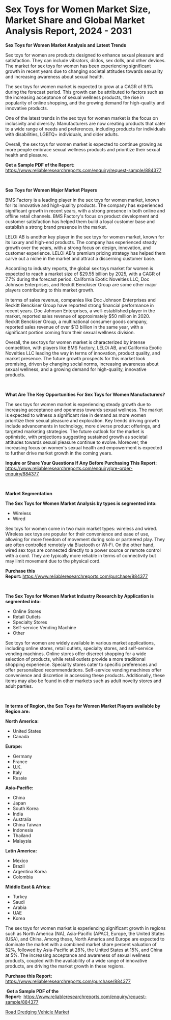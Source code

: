 <p><h1>Sex Toys for Women Market Size, Market Share and Global Market Analysis Report, 2024 - 2031</h1></p><p><strong>Sex Toys for Women Market Analysis and Latest Trends</strong></p>
<p><p>Sex toys for women are products designed to enhance sexual pleasure and satisfaction. They can include vibrators, dildos, sex dolls, and other devices. The market for sex toys for women has been experiencing significant growth in recent years due to changing societal attitudes towards sexuality and increasing awareness about sexual health.</p><p>The sex toys for women market is expected to grow at a CAGR of 9.1% during the forecast period. This growth can be attributed to factors such as the increasing acceptance of sexual wellness products, the rise in popularity of online shopping, and the growing demand for high-quality and innovative products.</p><p>One of the latest trends in the sex toys for women market is the focus on inclusivity and diversity. Manufacturers are now creating products that cater to a wide range of needs and preferences, including products for individuals with disabilities, LGBTQ+ individuals, and older adults.</p><p>Overall, the sex toys for women market is expected to continue growing as more people embrace sexual wellness products and prioritize their sexual health and pleasure.</p></p>
<p><strong>Get a Sample PDF of the Report:&nbsp;</strong> <a href="https://www.reliableresearchreports.com/enquiry/request-sample/884377">https://www.reliableresearchreports.com/enquiry/request-sample/884377</a></p>
<p>&nbsp;</p>
<p><strong>Sex Toys for Women Major Market Players</strong></p>
<p><p>BMS Factory is a leading player in the sex toys for women market, known for its innovative and high-quality products. The company has experienced significant growth in recent years, with a strong presence in both online and offline retail channels. BMS Factory's focus on product development and customer satisfaction has helped them build a loyal customer base and establish a strong brand presence in the market.</p><p>LELOi AB is another key player in the sex toys for women market, known for its luxury and high-end products. The company has experienced steady growth over the years, with a strong focus on design, innovation, and customer experience. LELOi AB's premium pricing strategy has helped them carve out a niche in the market and attract a discerning customer base.</p><p>According to industry reports, the global sex toys market for women is expected to reach a market size of $29.55 billion by 2025, with a CAGR of 7.7% during the forecast period. California Exotic Novelties LLC, Doc Johnson Enterprises, and Reckitt Benckiser Group are some other major players contributing to this market growth.</p><p>In terms of sales revenue, companies like Doc Johnson Enterprises and Reckitt Benckiser Group have reported strong financial performance in recent years. Doc Johnson Enterprises, a well-established player in the market, reported sales revenue of approximately $50 million in 2020. Reckitt Benckiser Group, a multinational consumer goods company, reported sales revenue of over $13 billion in the same year, with a significant portion coming from their sexual wellness division.</p><p>Overall, the sex toys for women market is characterized by intense competition, with players like BMS Factory, LELOi AB, and California Exotic Novelties LLC leading the way in terms of innovation, product quality, and market presence. The future growth prospects for this market look promising, driven by changing social norms, increasing awareness about sexual wellness, and a growing demand for high-quality, innovative products.</p></p>
<p>&nbsp;</p>
<p><strong>What Are The Key Opportunities For Sex Toys for Women Manufacturers?</strong></p>
<p><p>The sex toys for women market is experiencing steady growth due to increasing acceptance and openness towards sexual wellness. The market is expected to witness a significant rise in demand as more women prioritize their sexual pleasure and exploration. Key trends driving growth include advancements in technology, more diverse product offerings, and targeted marketing strategies. The future outlook for the market is optimistic, with projections suggesting sustained growth as societal attitudes towards sexual pleasure continue to evolve. Moreover, the increasing focus on women's sexual health and empowerment is expected to further drive market growth in the coming years.</p></p>
<p><strong>Inquire or Share Your Questions If Any Before Purchasing This Report:</strong> <a href="https://www.reliableresearchreports.com/enquiry/pre-order-enquiry/884377">https://www.reliableresearchreports.com/enquiry/pre-order-enquiry/884377</a></p>
<p>&nbsp;</p>
<p><strong>Market Segmentation</strong></p>
<p><strong>The Sex Toys for Women Market Analysis by types is segmented into:</strong></p>
<p><ul><li>Wireless</li><li>Wired</li></ul></p>
<p><p>Sex toys for women come in two main market types: wireless and wired. Wireless sex toys are popular for their convenience and ease of use, allowing for more freedom of movement during solo or partnered play. They are often controlled remotely via Bluetooth or Wi-Fi. On the other hand, wired sex toys are connected directly to a power source or remote control with a cord. They are typically more reliable in terms of connectivity but may limit movement due to the physical cord.</p></p>
<p><strong>Purchase this Report:&nbsp;</strong><a href="https://www.reliableresearchreports.com/purchase/884377">https://www.reliableresearchreports.com/purchase/884377</a></p>
<p>&nbsp;</p>
<p><strong>The Sex Toys for Women Market Industry Research by Application is segmented into:</strong></p>
<p><ul><li>Online Stores</li><li>Retail Outlets</li><li>Specialty Stores</li><li>Self-service Vending Machine</li><li>Other</li></ul></p>
<p><p>Sex toys for women are widely available in various market applications, including online stores, retail outlets, specialty stores, and self-service vending machines. Online stores offer discreet shopping for a wide selection of products, while retail outlets provide a more traditional shopping experience. Specialty stores cater to specific preferences and offer personalized recommendations. Self-service vending machines offer convenience and discretion in accessing these products. Additionally, these items may also be found in other markets such as adult novelty stores and adult parties.</p></p>
<p>&nbsp;</p>
<p><strong>In terms of Region, the Sex Toys for Women Market Players available by Region are:</strong></p>
<p>
    <p> <strong> North America: </strong>
        <ul>
            <li>United States</li>
            <li>Canada</li>
        </ul>
        </p> 
    <p> <strong> Europe: </strong>
        <ul>
            <li>Germany</li>
            <li>France</li>
            <li>U.K.</li>
            <li>Italy</li>
            <li>Russia</li>
        </ul>
        </p> 
    <p> <strong> Asia-Pacific: </strong>
        <ul>
            <li>China</li>
            <li>Japan</li>
            <li>South Korea</li>
            <li>India</li>
            <li>Australia</li>
            <li>China Taiwan</li>
            <li>Indonesia</li>
            <li>Thailand</li>
            <li>Malaysia</li>
        </ul>
        </p> 
    <p> <strong> Latin America: </strong>
        <ul>
            <li>Mexico</li>
            <li>Brazil</li>
            <li>Argentina Korea</li>
            <li>Colombia</li>
        </ul>
        </p> 
    <p> <strong> Middle East & Africa: </strong>
        <ul>
            <li>Turkey</li>
            <li>Saudi</li>
            <li>Arabia</li>
            <li>UAE</li>
            <li>Korea</li>
        </ul>
    </p>
    </p>
<p><p>The sex toys for women market is experiencing significant growth in regions such as North America (NA), Asia-Pacific (APAC), Europe, the United States (USA), and China. Among these, North America and Europe are expected to dominate the market with a combined market share percent valuation of 52%, followed by Asia-Pacific at 28%, the United States at 15%, and China at 5%. The increasing acceptance and awareness of sexual wellness products, coupled with the availability of a wide range of innovative products, are driving the market growth in these regions.</p></p>
<p><strong>Purchase this Report: </strong><a href="https://www.reliableresearchreports.com/purchase/884377">https://www.reliableresearchreports.com/purchase/884377</a></p>
<p>&nbsp;<strong>Get a Sample PDF of the Report:&nbsp;&nbsp;</strong><a href="https://www.reliableresearchreports.com/enquiry/request-sample/884377">https://www.reliableresearchreports.com/enquiry/request-sample/884377</a></p>
<p><strong></strong></p>
<p><p><a href="https://three-jumbo-f6d.notion.site/Road-Dredging-Vehicle-Market-Provides-a-Comprehensive-Analysis-Including-a-Macro-Overview-of-the-Mar-10ce86cc66ef40e7832f592518104a3c">Road Dredging Vehicle Market</a></p></p>